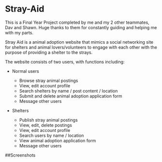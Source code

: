 # Stray-Aid
This is a Final Year Project completed by me and my 2 other teammates, Dav and Shawn. Huge thanks to them for constantly guiding and helping me with my parts.

Stray Aid is a animal adoption website that mimics a social networking site for shelters and animal lovers/volunteers to engage with each other with the purpose of providing a shelter to the strays. 

The website consists of two users, with functions including:
* Normal users
  * Browse stray animal postings
  * View, edit account profile
  * Search shelters by name / post content / location
  * Submit and delete animal adoption application form
  * Message other users
  
* Shelters
  * Publish stray animal postings
  * View, edit, delete postings
  * View, edit account profile
  * Search users by name / location
  * View animal adoption application form
  * Message other users

##Screenshots
